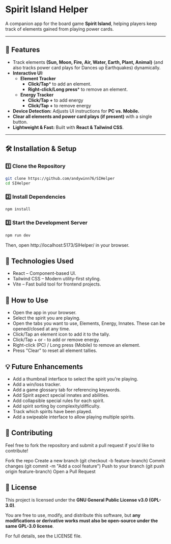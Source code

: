 # Spirit Island Helper
A companion app for the board game **Spirit Island**, helping players keep track of elements gained from playing power cards.


---

## 🌟 Features
- Track elements **(Sun, Moon, Fire, Air, Water, Earth, Plant, Animal)** (and also tracks power card plays for Dances up Earthquakes) dynamically.
- **Interactive UI:**  
  - **Element Tracker**
    - **Click/Tap*** to add an element.  
    - **Right-click/Long press*** to remove an element.
  - **Energy Tracker**
    - **Click/Tap +** to add energy
    - **Click/Tap +** to remove energy
- **Device Detection:** Adjusts UI instructions for **PC vs. Mobile.**
- **Clear all elements and power card plays (if present)** with a single button.
- **Lightweight & Fast:** Built with **React & Tailwind CSS**.

---

## 🛠 Installation & Setup

### 1️⃣ Clone the Repository
```sh
git clone https://github.com/andywinn76/SIHelper
cd SIHelper
```

### 2️⃣ Install Dependencies
```sh
npm install
```

### 3️⃣ Start the Development Server
```sh
npm run dev
```

Then, open http://localhost:5173/SIHelper/ in your browser.

## 🎨 Technologies Used
- React – Component-based UI.
- Tailwind CSS – Modern utility-first styling.
- Vite – Fast build tool for frontend projects.

## 📢 How to Use
- Open the app in your browser.
- Select the spirit you are playing.
- Open the tabs you want to use, Elements, Energy, Innates. These can be opened/closed at any time.
- Click/Tap an element icon to add it to the tally.
- Click/Tap + or - to add or remove energy.
- Right-click (PC) / Long press (Mobile) to remove an element.
- Press "Clear" to reset all element tallies.

## 💡 Future Enhancements
- Add a thumbnail interface to select the spirit you're playing.
- Add a win/loss tracker.
- Add a game glossary tab for referencing keywords.
- Add Spirit aspect special innates and abilities.
- Add collapsible special rules for each spirit.
- Add spirit sorting by complexity/difficulty.
- Track which spirits have been played.
- Add a swipeable interface to allow playing multiple spirits.

## 🤝 Contributing
Feel free to fork the repository and submit a pull request if you'd like to contribute!

Fork the repo
Create a new branch (git checkout -b feature-branch)
Commit changes (git commit -m "Add a cool feature")
Push to your branch (git push origin feature-branch)
Open a Pull Request

## 📜 License
This project is licensed under the **GNU General Public License v3.0 (GPL-3.0)**.  

You are free to use, modify, and distribute this software, but **any modifications or derivative works must also be open-source under the same GPL-3.0 license**.

For full details, see the LICENSE file.

